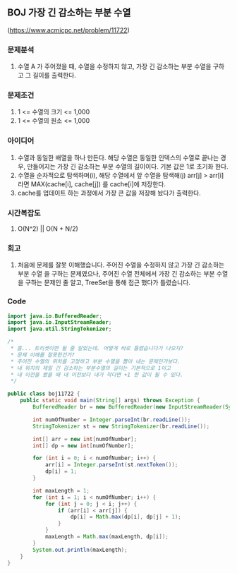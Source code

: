 ## BOJ 가장 긴 감소하는 부분 수열

(https://www.acmicpc.net/problem/11722)

### 문제분석

1. 수열 A 가 주어졌을 때, 수열을 수정하지 않고, 가장 긴 감소하는 부분 수열을 구하고 그 길이를 출력한다.

### 문제조건

1. 1 <= 수열의 크기 <= 1,000
2. 1 <= 수열의 원소 <= 1,000

### 아이디어

1. 수열과 동일한 배열을 하나 만든다. 해당 수열은 동일한 인덱스의 수열로 끝나는 경우, 만들어지는 가장 긴 감소하는 부분 수열의 길이이다. 기본 값은 1로 초기화 한다.
2. 수열을 순차적으로 탐색하며(i), 해당 수열에서 앞 수열을 탐색해(j) arr[j] > arr[i] 라면 MAX(cache[i], cache[j]) 를 cache[i]에 저장한다.
3. cache를 업데이트 하는 과정에서 가장 큰 값을 저장해 놨다가 출력한다.

### 시간복잡도

1. O(N^2) || O(N + N/2)

### 회고

1. 처음에 문제를 잘못 이해했습니다. 주어진 수열을 수정하지 않고 가장 긴 감소하는 부분 수열 을 구하는 문제였으나, 주어진 수열 전체에서 가장 긴 감소하는 부분 수열을 구하는 문제인 줄 알고, TreeSet을 통해 접근 했다가 틀렸습니다.

### Code

```java
import java.io.BufferedReader;
import java.io.InputStreamReader;
import java.util.StringTokenizer;

/*
 * 흠... 트리셋이면 될 줄 알았는데. 어떻게 바로 틀렸습니다가 나오지?
 * 문제 이해를 잘못한건가?
 * 주어진 수열의 위치를 고정하고 부분 수열을 뽑아 내는 문제인가보다.
 * 내 위치의 제일 긴 감소하는 부분수열의 길이는 기본적으로 1이고
 * 내 이전을 봤을 때 내 이전보다 내가 작다면 +1 한 값이 될 수 있다.
 */

public class boj11722 {
    public static void main(String[] args) throws Exception {
        BufferedReader br = new BufferedReader(new InputStreamReader(System.in));

        int numOfNumber = Integer.parseInt(br.readLine());
        StringTokenizer st = new StringTokenizer(br.readLine());

        int[] arr = new int[numOfNumber];
        int[] dp = new int[numOfNumber];

        for (int i = 0; i < numOfNumber; i++) {
            arr[i] = Integer.parseInt(st.nextToken());
            dp[i] = 1;
        }

        int maxLength = 1;
        for (int i = 1; i < numOfNumber; i++) {
            for (int j = 0; j < i; j++) {
                if (arr[i] < arr[j]) {
                    dp[i] = Math.max(dp[i], dp[j] + 1);
                }
            }
            maxLength = Math.max(maxLength, dp[i]);
        }
        System.out.println(maxLength);
    }
}
```
